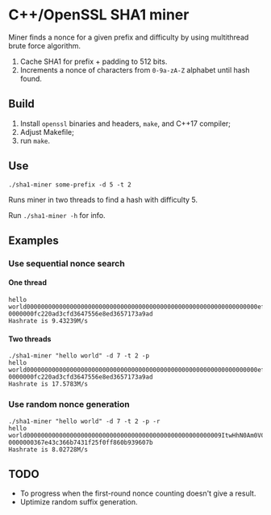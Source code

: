 # C++/OpenSSL SHA1 miner

Miner finds a nonce for a given prefix and difficulty by using multithread brute force algorithm.

1. Cache SHA1 for prefix + padding to 512 bits.
2. Increments a nonce of characters from `0-9a-zA-Z` alphabet until hash found.

## Build
1. Install `openssl` binaries and headers, `make`, and C++17 compiler;
2. Adjust Makefile;
3. run `make`.

## Use

`./sha1-miner some-prefix -d 5 -t 2`

Runs miner in two threads to find a hash with difficulty 5.

Run `./sha1-miner -h` for info.

## Examples

### Use sequential nonce search

#### One thread

```
hello world0000000000000000000000000000000000000000000000000000000000000000efyMs
0000000fc220ad3cfd3647556e8ed3657173a9ad
Hashrate is 9.43239M/s
```

#### Two threads

```
./sha1-miner "hello world" -d 7 -t 2 -p
hello world0000000000000000000000000000000000000000000000000000000000000000efyMs
0000000fc220ad3cfd3647556e8ed3657173a9ad
Hashrate is 17.5783M/s
```

### Use random nonce generation

```
./sha1-miner "hello world" -d 7 -t 2 -p -r
hello world000000000000000000000000000000000000000000000000000009ItwHhN0Am0VC3NH
0000000367e43c366b7431f25f0ff860b939607b
Hashrate is 8.02728M/s
```

## TODO

* To progress when the first-round nonce counting doesn't give a result.
* Uptimize random suffix generation.